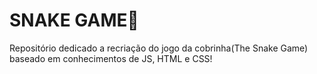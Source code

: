 # SNAKE GAME🐍

Repositório dedicado a recriação do jogo da cobrinha(The Snake Game) baseado em conhecimentos de JS, HTML e CSS!
